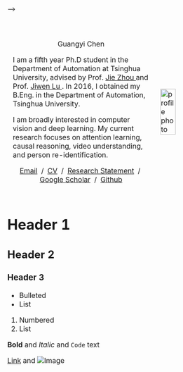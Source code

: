 <!-- <table border="0">
  <tr>
    <td width="75%">
      <h1>Shuyan Li</h1> 
           <p>I am a fifth year Ph.D student in the Department of Automation at Tsinghua University, advised by Prof. <a href="https://www.sigs.tsinghua.edu.cn/lx/"> Xiu Li </a>, Prof. <a href="http://www.au.tsinghua.edu.cn/info/1110/1583.htm"> Jie Zhou </a> and Prof. <a href="http://ivg.au.tsinghua.edu.cn/Jiwen_Lu/"> Jiwen Lu </a>. In 2016, I obtained my B.Eng. in the School of Mechanical Engineering and Electronic Information, China University of Geosciences.
              <p>
              I am broadly interested in computer vision and deep learning. My current research focuses on scalable visual retrieval, metric learning, video representation learning.</p>
              <p style="text-align:center">
                <a href="mailto:li-sy16@mails.tsinghua.edu.cn">Email</a> &nbsp/&nbsp
                <a href="files/Resume_GuangyiChen.pdf">CV</a> &nbsp/&nbsp
                <a href="files/Research_Statement.pdf">Research	Statement</a> &nbsp/&nbsp
                <a href="https://scholar.google.com/citations?user=sAn2eyQAAAAJ&hl=en"> Google Scholar</a> &nbsp/&nbsp
                <a href="https://github.com/Lily1994"> Github </a>
              </p></td>
             
    <td width="25%">
      <img src="/lishuyan.JPG" width="100%">
    </td>
  </tr>
</table> --> -->

<!DOCTYPE HTML>
<html lang="en"><head><meta http-equiv="Content-Type" content="text/html; charset=UTF-8">
  <title>Guangyi Chen</title>
  
  <meta name="author" content="Guangyi Chen">
  <meta name="viewport" content="width=device-width, initial-scale=1">
  
  <link rel="stylesheet" type="text/css" href="stylesheet.css">
  <link rel="icon" type="image/png" href="images/icon.png">
</head>

<body>
  <table style="width:100%;max-width:850px;border:0px;border-spacing:0px;border-collapse:separate;margin-right:auto;margin-left:auto;"><tbody>
    <tr style="padding:0px">
      <td style="padding:0px">
        <table style="width:100%;border:0px;border-spacing:0px;border-collapse:separate;margin-right:auto;margin-left:auto;"><tbody>
          <tr style="padding:0px">
            <td style="padding:2.5%;width:60%;vertical-align:middle">
              <p style="text-align:center">
                <name>Guangyi Chen</name>
              </p>
              <p> 
                I am a fifth year Ph.D student in the Department of Automation at Tsinghua University, advised by Prof. <a href="http://www.au.tsinghua.edu.cn/info/1110/1583.htm"> Jie Zhou </a> and Prof. <a href="http://ivg.au.tsinghua.edu.cn/Jiwen_Lu/"> Jiwen Lu </a>. In 2016, I obtained my B.Eng. in the Department of Automation, Tsinghua University.
              </p>
              <p>
              I am broadly interested in computer vision and deep learning. My current research focuses on attention learning, causal reasoning, video understanding, and person re-identification.
              </p>
              <p style="text-align:center">
                <a href="mailto:chen-gy16@mails.tsinghua.edu.cn">Email</a> &nbsp/&nbsp
                <a href="files/Resume_GuangyiChen.pdf">CV</a> &nbsp/&nbsp
                <a href="files/Research_Statement.pdf">Research	Statement</a> &nbsp/&nbsp
                <a href="https://scholar.google.com/citations?user=sAn2eyQAAAAJ&hl=en"> Google Scholar</a> &nbsp/&nbsp
                <a href="https://github.com/CHENGY12"> Github </a>
              </p>
            </td>
            <td style="padding:2.5%;width:30%;max-width:30%">
              <img style="width:50%;max-width:50%" alt="profile photo" src="images/Guangyi_Chen.jpg">
            </td>
          </tr>
        </tbody></table>

# Header 1
## Header 2
### Header 3

- Bulleted
- List

1. Numbered
2. List

**Bold** and _Italic_ and `Code` text

[Link](url) and ![Image](src)
```

